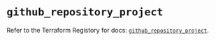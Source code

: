 # `github_repository_project`

Refer to the Terraform Registory for docs: [`github_repository_project`](https://registry.terraform.io/providers/integrations/github/5.31.0/docs/resources/repository_project).
